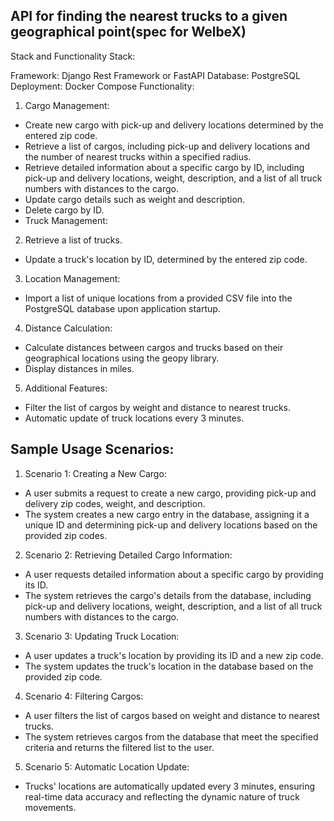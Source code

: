 ## API for finding the nearest trucks to a given geographical point(spec for WelbeX)
Stack and Functionality
Stack:

Framework: Django Rest Framework or FastAPI
Database: PostgreSQL
Deployment: Docker Compose
Functionality:

1. Cargo Management:

- Create new cargo with pick-up and delivery locations determined by the entered zip code.
- Retrieve a list of cargos, including pick-up and delivery locations and the number of nearest trucks within a specified radius.
- Retrieve detailed information about a specific cargo by ID, including pick-up and delivery locations, weight, description, and a list of all truck numbers with distances to the cargo.
- Update cargo details such as weight and description.
- Delete cargo by ID.
- Truck Management:

2. Retrieve a list of trucks.
- Update a truck's location by ID, determined by the entered zip code.
3. Location Management:

 - Import a list of unique locations from a provided CSV file into the PostgreSQL database upon application startup.
4. Distance Calculation:

 - Calculate distances between cargos and trucks based on their geographical locations using the geopy library.
 - Display distances in miles.
5. Additional Features:

 - Filter the list of cargos by weight and distance to nearest trucks.
 - Automatic update of truck locations every 3 minutes.
## Sample Usage Scenarios:
1. Scenario 1: Creating a New Cargo:
 - A user submits a request to create a new cargo, providing pick-up and delivery zip codes, weight, and description.
 - The system creates a new cargo entry in the database, assigning it a unique ID and determining pick-up and delivery locations based on the provided zip codes.
2. Scenario 2: Retrieving Detailed Cargo Information:

 - A user requests detailed information about a specific cargo by providing its ID.
 - The system retrieves the cargo's details from the database, including pick-up and delivery locations, weight, description, and a list of all truck numbers with distances to the cargo.
3. Scenario 3: Updating Truck Location:

 - A user updates a truck's location by providing its ID and a new zip code.
 - The system updates the truck's location in the database based on the provided zip code.
4. Scenario 4: Filtering Cargos:

 - A user filters the list of cargos based on weight and distance to nearest trucks.
 - The system retrieves cargos from the database that meet the specified criteria and returns the filtered list to the user.
5. Scenario 5: Automatic Location Update:

 - Trucks' locations are automatically updated every 3 minutes, ensuring real-time data accuracy and reflecting the dynamic nature of truck movements.
